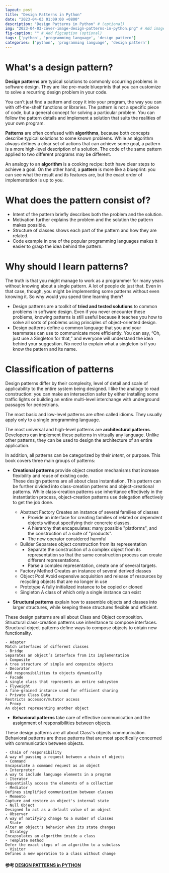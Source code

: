 ```yaml
---
layout: post
title: "Design Patterns in Python"
date: "2023-04-03 01:09:00 +0800"
description: "Design Patterns in Python" # (optional)
img: "2023-04-03-cover-image-design-patterns-in-python.png" # Add image post (optional)
fig-caption: "" # Add figcaption (optional)
tags: ['python', 'programming language', 'design pattern']
categories: ['python', 'programming language', 'design pattern']
---
```


# What's a design pattern?

**Design patterns** are typical solutions to commonly occurring problems in software design. They are like pre-made blueprints that you can customize to solve a recurring design problem in your code.

You can’t just find a pattern and copy it into your program, the way you can with off-the-shelf functions or libraries. The pattern is not a specific piece of code, but a general concept for solving a particular problem. You can follow the pattern details and implement a solution that suits the realities of your own program.

**Patterns** are often confused with **algorithms**, because both concepts describe typical solutions to some known problems. While an algorithm always defines a clear set of actions that can achieve some goal, a pattern is a more high-level description of a solution. The code of the same pattern applied to two different programs may be different.

An analogy to an **algorithm** is a cooking recipe: both have clear steps to achieve a goal. On the other hand, a **pattern** is more like a blueprint: you can see what the result and its features are, but the exact order of implementation is up to you.

# What does the pattern consist of?

- Intent of the pattern briefly describes both the problem and the solution.
- Motivation further explains the problem and the solution the pattern makes possible.
- Structure of classes shows each part of the pattern and how they are related.
- Code example in one of the popular programming languages makes it easier to grasp the idea behind the pattern.

# Why should I learn patterns?

The truth is that you might manage to work as a programmer for many years without knowing about a single pattern. A lot of people do just that. Even in that case, though, you might be implementing some patterns without even knowing it. So why would you spend time learning them?

- Design patterns are a toolkit of **tried and tested solutions** to common problems in software design. Even if you never encounter these problems, knowing patterns is still useful because it teaches you how to solve all sorts of problems using principles of object-oriented design.
- Design patterns define a common language that you and your teammates can use to communicate more efficiently. You can say, “Oh, just use a Singleton for that,” and everyone will understand the idea behind your suggestion. No need to explain what a singleton is if you know the pattern and its name.

# Classification of patterns

Design patterns differ by their complexity, level of detail and scale of applicability to the entire system being designed. I like the analogy to road construction: you can make an intersection safer by either installing some traffic lights or building an entire multi-level interchange with underground passages for pedestrians.

The most basic and low-level patterns are often called idioms. They usually apply only to a single programming language.

The most universal and high-level patterns are **architectural patterns**. Developers can implement these patterns in virtually any language. Unlike other patterns, they can be used to design the architecture of an entire application.

In addition, all patterns can be categorized by their _intent_, or purpose. This book covers three main groups of patterns:

- **Creational patterns** provide object creation mechanisms that increase flexibility and reuse of existing code.  
  These design patterns are all about class instantiation. This pattern can be further divided into class-creation patterns and object-creational patterns. While class-creation patterns use inheritance effectively in the instantiation process, object-creation patterns use delegation effectively to get the job done.

  - Abstract Factory
  Creates an instance of several families of classes  
      - Provide an interface for creating families of related or dependent objects without specifying their concrete classes.
      - A hierarchy that encapsulates: many possible "platforms", and the construction of a suite of "products".
      - The new operator considered harmful
  - Builder
  Separates object construction from its representation 
      - Separate the construction of a complex object from its representation so that the same construction process can create different representations.
      - Parse a complex representation, create one of several targets.
  - Factory Method
  Creates an instance of several derived classes
  - Object Pool
  Avoid expensive acquisition and release of resources by recycling objects that are no longer in use
  - Prototype
  A fully initialized instance to be copied or cloned
  - Singleton
  A class of which only a single instance can exist


- **Structural patterns** explain how to assemble objects and classes into larger structures, while keeping these structures flexible and efficient.
  
These design patterns are all about Class and Object composition. Structural class-creation patterns use inheritance to compose interfaces. Structural object-patterns define ways to compose objects to obtain new functionality.

    - Adapter
    Match interfaces of different classes
    - Bridge
    Separates an object’s interface from its implementation
    - Composite
    A tree structure of simple and composite objects
    - Decorator
    Add responsibilities to objects dynamically
    - Facade
    A single class that represents an entire subsystem
    - Flyweight
    A fine-grained instance used for efficient sharing
    - Private Class Data
    Restricts accessor/mutator access
    - Proxy
    An object representing another object

- **Behavioral patterns** take care of effective communication and the assignment of responsibilities between objects.

These design patterns are all about Class's objects communication. Behavioral patterns are those patterns that are most specifically concerned with communication between objects.

    - Chain of responsibility
    A way of passing a request between a chain of objects
    - Command
    Encapsulate a command request as an object
    - Interpreter
    A way to include language elements in a program
    - Iterator
    Sequentially access the elements of a collection
    - Mediator
    Defines simplified communication between classes
    - Memento
    Capture and restore an object's internal state
    - Null Object
    Designed to act as a default value of an object
    - Observer
    A way of notifying change to a number of classes
    - State
    Alter an object's behavior when its state changes
    - Strategy
    Encapsulates an algorithm inside a class
    - Template method
    Defer the exact steps of an algorithm to a subclass
    - Visitor
    Defines a new operation to a class without change

#### 参考 [DESIGN PATTERNS in PYTHON](https://refactoring.guru/design-patterns/python)